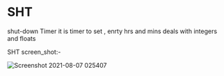 # SHT
shut-down Timer
it is timer to set , enrty hrs and mins deals with integers and floats

SHT screen_shot:-


![Screenshot 2021-08-07 025407](https://user-images.githubusercontent.com/77525029/131243952-d83955ad-091f-4370-96df-d8d7a4d3abcc.png)
